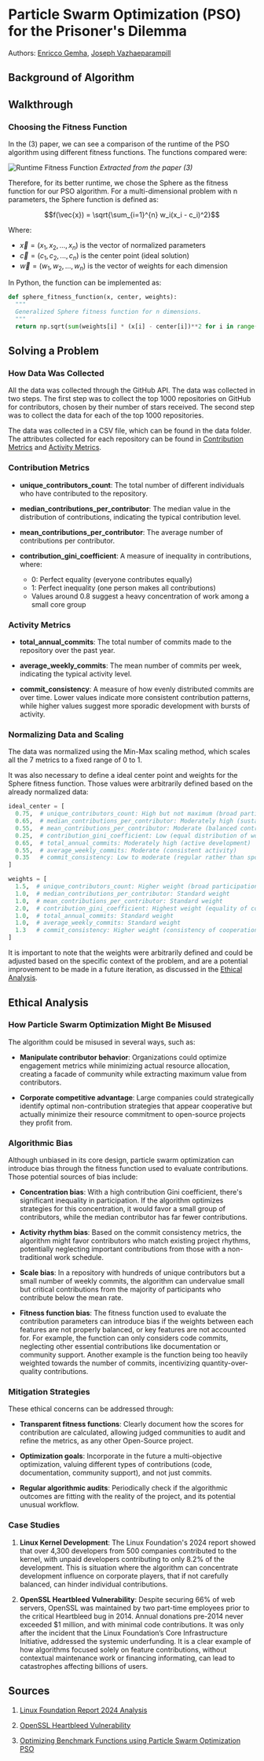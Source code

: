 # Particle Swarm Optimization (PSO) for the Prisoner's Dilemma

Authors: [Enricco Gemha](https://github.com/G3mha), [Joseph Vazhaeparampill](https://github.com/Josephvazhae1)

## Background of Algorithm

## Walkthrough

### Choosing the Fitness Function

In the (3) paper, we can see a comparison of the runtime of the PSO algorithm using different fitness functions. The functions compared were:

![Runtime Fitness Function](./img/runtime_fitness_functions.png)
_Extracted from the paper (3)_

Therefore, for its better runtime, we chose the Sphere as the fitness function for our PSO algorithm. For a multi-dimensional problem with n parameters, the Sphere function is defined as:

$$f(\vec{x}) = \sqrt{\sum_{i=1}^{n} w_i(x_i - c_i)^2}$$

Where:
  
- $\vec{x} = (x_1, x_2, ..., x_n)$ is the vector of normalized parameters
- $\vec{c} = (c_1, c_2, ..., c_n)$ is the center point (ideal solution)
- $\vec{w} = (w_1, w_2, ..., w_n)$ is the vector of weights for each dimension

In Python, the function can be implemented as:

```python
def sphere_fitness_function(x, center, weights):
  """
  Generalized Sphere fitness function for n dimensions.
  """
  return np.sqrt(sum(weights[i] * (x[i] - center[i])**2 for i in range(len(x))))
```

## Solving a Problem

### How Data Was Collected

All the data was collected through the GitHub API. The data was collected in two steps. The first step was to collect the top 1000 repositories on GitHub for contributors, chosen by their number of stars received. The second step was to collect the data for each of the top 1000 repositories.

The data was collected in a CSV file, which can be found in the data folder. The attributes collected for each repository can be found in [Contribution Metrics](#contribution-metrics) and [Activity Metrics](#activity-metrics).

### Contribution Metrics

- **unique_contributors_count**: The total number of different individuals who have contributed to the repository.

- **median_contributions_per_contributor**: The median value in the distribution of contributions, indicating the typical contribution level.

- **mean_contributions_per_contributor**: The average number of contributions per contributor.

- **contribution_gini_coefficient**: A measure of inequality in contributions, where:
  - 0: Perfect equality (everyone contributes equally)
  - 1: Perfect inequality (one person makes all contributions)
  - Values around 0.8 suggest a heavy concentration of work among a small core group

### Activity Metrics

- **total_annual_commits**: The total number of commits made to the repository over the past year.

- **average_weekly_commits**: The mean number of commits per week, indicating the typical activity level.

- **commit_consistency**: A measure of how evenly distributed commits are over time. Lower values indicate more consistent contribution patterns, while higher values suggest more sporadic development with bursts of activity.

### Normalizing Data and Scaling

The data was normalized using the Min-Max scaling method, which scales all the 7 metrics to a fixed range of 0 to 1.

It was also necessary to define a ideal center point and weights for the Sphere fitness function. Those values were arbitrarily defined based on the already normalized data:

```python
ideal_center = [
  0.75,  # unique_contributors_count: High but not maximum (broad participation)
  0.65,  # median_contributions_per_contributor: Moderately high (sustained engagement)
  0.55,  # mean_contributions_per_contributor: Moderate (balanced contributions)
  0.25,  # contribution_gini_coefficient: Low (equal distribution of work)
  0.65,  # total_annual_commits: Moderately high (active development)
  0.55,  # average_weekly_commits: Moderate (consistent activity)
  0.35   # commit_consistency: Low to moderate (regular rather than sporadic)
]

weights = [
  1.5,  # unique_contributors_count: Higher weight (broad participation)
  1.0,  # median_contributions_per_contributor: Standard weight
  1.0,  # mean_contributions_per_contributor: Standard weight
  2.0,  # contribution_gini_coefficient: Highest weight (equality of contributions)
  1.0,  # total_annual_commits: Standard weight
  1.0,  # average_weekly_commits: Standard weight
  1.3   # commit_consistency: Higher weight (consistency of cooperation)
]
```

It is important to note that the weights were arbitrarily defined and could be adjusted based on the specific context of the problem, and are a potential improvement to be made in a future iteration, as discussed in the [Ethical Analysis](#ethical-analysis).

## Ethical Analysis

### How Particle Swarm Optimization Might Be Misused

The algorithm could be misused in several ways, such as:

- **Manipulate contributor behavior**: Organizations could optimize engagement metrics while minimizing actual resource allocation, creating a facade of community while extracting maximum value from contributors.

- **Corporate competitive advantage**: Large companies could strategically identify optimal non-contribution strategies that appear cooperative but actually minimize their resource commitment to open-source projects they profit from.

### Algorithmic Bias

Although unbiased in its core design, particle swarm optimization can introduce bias through the fitness function used to evaluate contributions. Those potential sources of bias include:

- **Concentration bias**: With a high contribution Gini coefficient, there's significant inequality in participation. If the algorithm optimizes strategies for this concentration, it would favor a small group of contributors, while the median contributor has far fewer contributions.

- **Activity rhythm bias**: Based on the commit consistency metrics, the algorithm might favor contributors who match existing project rhythms, potentially neglecting important contributions from those with a non-traditional work schedule.

- **Scale bias**: In a repository with hundreds of unique contributors but a small number of weekly commits, the algorithm can undervalue small but critical contributions from the majority of participants who contribute below the mean rate.

- **Fitness function bias**: The fitness function used to evaluate the contribution parameters can introduce bias if the weights between each features are not properly balanced, or key features are not accounted for. For example, the function can only considers code commits, neglecting other essential contributions like documentation or community support. Another example is the function being too heavily weighted towards the number of commits, incentivizing quantity-over-quality contributions.

### Mitigation Strategies

These ethical concerns can be addressed through:

- **Transparent fitness functions**: Clearly document how the scores for contribution are calculated, allowing judged communities to audit and refine the metrics, as any other Open-Source project.

- **Optimization goals**: Incorporate in the future a multi-objective optimization, valuing different types of contributions (code, documentation, community support), and not just commits.

- **Regular algorithmic audits**: Periodically check if the algorithmic outcomes are fitting with the reality of the project, and its potential unusual workflow.

### Case Studies

1. **Linux Kernel Development**: The Linux Foundation's 2024 report showed that over 4,300 developers from 500 companies contributed to the kernel, with unpaid developers contributing to only 8.2% of the development. This is situation where the algorithm can concentrate development influence on corporate players, that if not carefully balanced, can hinder individual contributions.

2. **OpenSSL Heartbleed Vulnerability**: Despite securing 66% of web servers, OpenSSL was maintained by two part-time employees prior to the critical Heartbleed bug in 2014. Annual donations pre-2014 never exceeded $1 million, and with minimal code contributions. It was only after the incident that the Linux Foundation’s Core Infrastructure Initiative, addressed the systemic underfunding. It is a clear example of how algorithms focused solely on feature contributions, without contextual maintenance work or financing informating, can lead to catastrophes affecting billions of users.

## Sources

1. [Linux Foundation Report 2024 Analysis](https://datacentre.solutions/news/52774/the-linux-foundation-releases-annual-kernel-development-report)

2. [OpenSSL Heartbleed Vulnerability](https://www.mend.io/blog/how-the-heartbleed-vulnerability-shaped-openssl/)

3. [Optimizing Benchmark Functions using Particle Swarm Optimization PSO](https://journal.alsalam.edu.iq/index.php/ajest/article/view/494/175)
